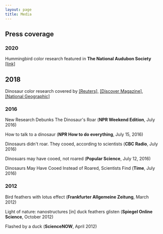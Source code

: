 ```yaml
---
layout: page
title: Media
---
```


## Press coverage

### 2020

Hummingbird color research featured in __The National Audubon Society__ [[link]](https://www.audubon.org/news/hummingbirds-owe-their-shimmer-microscopic-pancake-structures)

## 2018

Dinosaur color research covered by [[Reuters]](https://www.reuters.com/article/us-science-dinosaur/chinese-rainbow-dinosaur-had-iridescent-feathers-like-hummingbirds-idUSKBN1F415D), [[Discover Magazine]](https://www.discovermagazine.com/planet-earth/meet-caihong-juji-the-shimmering-show-off-feathered-dinosaur), [[National Geographic]](https://www.nationalgeographic.com/animals/article/new-dinosaur-rainbow-feathers-china-caihong-paleontology-science)

### 2016

New Research Debunks The Dinosaur's Roar (__NPR Weekend Edition__, July 2016)

How to talk to a dinosaur (__NPR How to do everything__, July 15, 2016)

Dinosaurs didn't roar. They cooed, according to scientists (__CBC Radio__, July 2016)

Dinosuars may have cooed, not roared (__Popular Science__, July 12, 2016)

Dinosaurs May Have Cooed Instead of Roared, Scientists Find (__Time__, July 2016)

### 2012

Bird feathers with lotus effect (__Frankfurter Allgemeine Zeitung__, March 2012)

Light of nature: nanostructures [in] duck feathers glisten (__Spiegel Online Science__, October 2012)

Flashed by a duck (__ScienceNOW__, April 2012)

